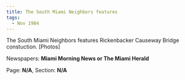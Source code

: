 ```yaml
---  
title: The South Miami Neighbors features  
tags:  
  - Nov 1984  
---  
```

  
The South Miami Neighbors features Rickenbacker Causeway Bridge constuction. [Photos]  
  
Newspapers: **Miami Morning News or The Miami Herald**  
  
Page: **N/A**, Section: **N/A** 
